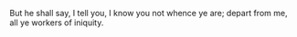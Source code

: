 But he shall say, I tell you, I know you not whence ye are; depart from me, all ye workers of iniquity.

